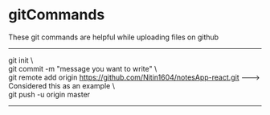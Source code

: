 # gitCommands                                                                                               
These git commands are helpful while uploading files on github 
___________________________________________________________________________________________________________ 
git init \  
git commit -m "message you want to write" \  
git remote add origin https://github.com/Nitin1604/notesApp-react.git ---> Considered this as an example \  
git push -u origin master   
____________________________________________________________________________________________________________

